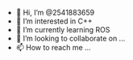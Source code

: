 - 👋 Hi, I’m @2541883659
- 👀 I’m interested in C++
- 🌱 I’m currently learning ROS
- 💞️ I’m looking to collaborate on ...
- 📫 How to reach me ...

<!---
2541883659/2541883659 is a ✨ special ✨ repository because its `README.md` (this file) appears on your GitHub profile.
You can click the Preview link to take a look at your changes.
--->
